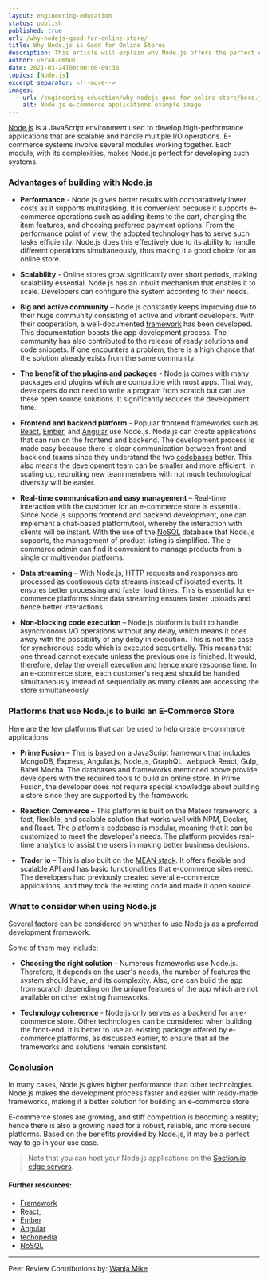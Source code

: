 ```yaml
---
layout: engineering-education
status: publish
published: true
url: /why-nodejs-good-for-online-store/
title: Why Node.js is Good for Online Stores
description: This article will explain why Node.js offers the perfect environment for developing e-commerce stores or applications. Node.js gives higher performance than other technologies. Node.js makes the development process faster and easier with ready-made frameworks.
author: verah-ombui
date: 2021-03-24T00:00:00-09:30
topics: [Node.js]
excerpt_separator: <!--more-->
images:
  - url: /engineering-education/why-nodejs-good-for-online-store/hero.jpg
    alt: Node.js e-commerce applications example image
---
```

[Node.js](https://nodejs.dev/learn) is a JavaScript environment used to develop high-performance applications that are scalable and handle multiple I/O operations. E-commerce systems involve several modules working together. Each module, with its complexities, makes Node.js perfect for developing such systems.
<!--more-->
### Advantages of building with Node.js
- **Performance** - Node.js gives better results with comparatively lower costs as it supports multitasking. It is convenient because it supports e-commerce operations such as adding items to the cart, changing the item features, and choosing preferred payment options. From the performance point of view, the adopted technology has to serve such tasks efficiently. Node.js does this effectively due to its ability to handle different operations simultaneously, thus making it a good choice for an online store.

- **Scalability** - Online stores grow significantly over short periods, making scalability essential. Node.js has an inbuilt mechanism that enables it to scale. Developers can configure the system according to their needs.

- **Big and active community** – Node.js constantly keeps improving due to their huge community consisting of active and vibrant developers. With their cooperation, a well-documented [framework](https://hackr.io/blog/what-is-frameworks) has been developed. This documentation boosts the app development process. The community has also contributed to the release of ready solutions and code snippets. If one encounters a problem, there is a high chance that the solution already exists from the same community.

- **The benefit of the plugins and packages** - Node.js comes with many packages and plugins which are compatible with most apps. That way, developers do not need to write a program from scratch but can use these open source solutions. It significantly reduces the development time. 

- **Frontend and backend platform** - Popular frontend frameworks such as [React](https://reactjs.org/tutorial/tutorial.html), [Ember](https://guides.emberjs.com/release/tutorial/part-1/), and [Angular](https://angular.io/tutorial) use Node.js. Node.js can create applications that can run on the frontend and backend. The development process is made easy because there is clear communication between front and back end teams since they understand the two [codebases](https://www.techopedia.com/definition/23962/codebase) better. This also means the development team can be smaller and more efficient. In scaling up, recruiting new team members with not much technological diversity will be easier.

- **Real-time communication and easy management** – Real-time interaction with the customer for an e-commerce store is essential. Since Node.js supports frontend and backend development, one can implement a chat-based platform/tool, whereby the interaction with clients will be instant. With the use of the [NoSQL](https://www.mongodb.com/nosql-explained) database that Node.js supports, the management of product listing is simplified. The e-commerce admin can find it convenient to manage products from a single or multivendor platforms.

- **Data streaming** – With Node.js, HTTP requests and responses are processed as continuous data streams instead of isolated events. It ensures better processing and faster load times. This is essential for e-commerce platforms since data streaming ensures faster uploads and hence better interactions.

- **Non-blocking code execution** – Node.js platform is built to handle asynchronous I/O operations without any delay, which means it does away with the possibility of any delay in execution. This is not the case for synchronous code which is executed sequentially. This means that one thread cannot execute unless the previous one is finished. It would, therefore, delay the overall execution and hence more response time. In an e-commerce store, each customer's request should be handled simultaneously instead of sequentially as many clients are accessing the store simultaneously.

### Platforms that use Node.js to build an E-Commerce Store

Here are the few platforms that can be used to help create e-commerce applications:
- **Prime Fusion** – This is based on a JavaScript framework that includes MongoDB, Express, Angular.js, Node.js, GraphQL, webpack React, Gulp, Babel Mocha. The databases and frameworks mentioned above provide developers with the required tools to build an online store. In Prime Fusion, the developer does not require special knowledge about building a store since they are supported by the framework.

- **Reaction Commerce** – This platform is built on the Meteor framework, a fast, flexible, and scalable solution that works well with NPM, Docker, and React. The platform's codebase is modular, meaning that it can be customized to meet the developer's needs. The platform provides real-time analytics to assist the users in making better business decisions. 

- **Trader io** – This is also built on the [MEAN stack](https://www.guru99.com/mean-stack-developer.html). It offers flexible and scalable API and has basic functionalities that e-commerce sites need. The developers had previously created several e-commerce applications, and they took the existing code and made it open source.

### What to consider when using Node.js
Several factors can be considered on whether to use Node.js as a preferred development framework. 

Some of them may include:
- **Choosing the right solution** - Numerous frameworks use Node.js. Therefore, it depends on the user's needs, the number of features the system should have, and its complexity. Also, one can build the app from scratch depending on the unique features of the app which are not available on other existing frameworks.

- **Technology coherence** - Node.js only serves as a backend for an e-commerce store. Other technologies can be considered when building the front-end. It is better to use an existing package offered by e-commerce platforms, as discussed earlier, to ensure that all the frameworks and solutions remain consistent.

### Conclusion
In many cases, Node.js gives higher performance than other technologies. Node.js makes the development process faster and easier with ready-made frameworks, making it a better solution for building an e-commerce store. 

E-commerce stores are growing, and stiff competition is becoming a reality; hence there is also a growing need for a robust, reliable, and more secure platforms. Based on the benefits provided by Node.js, it may be a perfect way to go in your use case. 

>Note that you can host your Node.js applications on the [Section.io edge servers](https://www.section.io/modules/nodejs-edge-hosting/). 

#### Further resources:
- [Framework](https://hackr.io/blog/what-is-frameworks) 
- [React](https://reactjs.org/tutorial/tutorial.html), 
- [Ember](https://guides.emberjs.com/release/tutorial/part-1/)
- [Angular](https://angular.io/tutorial) 
- [techopedia](https://www.techopedia.com/definition/23962/codebase) 
- [NoSQL](https://www.mongodb.com/nosql-explained) 

---
Peer Review Contributions by: [Wanja Mike](/authors/michael-barasa/)